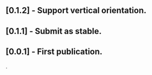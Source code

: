 ## [0.1.2] - Support vertical orientation.
## [0.1.1] - Submit as stable.
## [0.0.1] - First publication.
.

